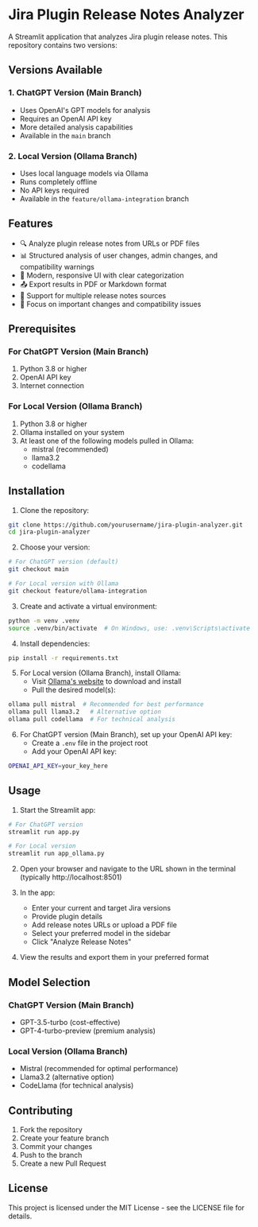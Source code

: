 # Jira Plugin Release Notes Analyzer

A Streamlit application that analyzes Jira plugin release notes. This repository contains two versions:

## Versions Available

### 1. ChatGPT Version (Main Branch)
- Uses OpenAI's GPT models for analysis
- Requires an OpenAI API key
- More detailed analysis capabilities
- Available in the `main` branch

### 2. Local Version (Ollama Branch)
- Uses local language models via Ollama
- Runs completely offline
- No API keys required
- Available in the `feature/ollama-integration` branch

## Features

- 🔍 Analyze plugin release notes from URLs or PDF files
- 📊 Structured analysis of user changes, admin changes, and compatibility warnings
- 📱 Modern, responsive UI with clear categorization
- 📤 Export results in PDF or Markdown format
- 🔄 Support for multiple release notes sources
- 🎯 Focus on important changes and compatibility issues

## Prerequisites

### For ChatGPT Version (Main Branch)
1. Python 3.8 or higher
2. OpenAI API key
3. Internet connection

### For Local Version (Ollama Branch)
1. Python 3.8 or higher
2. Ollama installed on your system
3. At least one of the following models pulled in Ollama:
   - mistral (recommended)
   - llama3.2
   - codellama

## Installation

1. Clone the repository:
```bash
git clone https://github.com/yourusername/jira-plugin-analyzer.git
cd jira-plugin-analyzer
```

2. Choose your version:
```bash
# For ChatGPT version (default)
git checkout main

# For Local version with Ollama
git checkout feature/ollama-integration
```

3. Create and activate a virtual environment:
```bash
python -m venv .venv
source .venv/bin/activate  # On Windows, use: .venv\Scripts\activate
```

4. Install dependencies:
```bash
pip install -r requirements.txt
```

5. For Local version (Ollama Branch), install Ollama:
   - Visit [Ollama's website](https://ollama.ai) to download and install
   - Pull the desired model(s):
```bash
ollama pull mistral  # Recommended for best performance
ollama pull llama3.2   # Alternative option
ollama pull codellama  # For technical analysis
```

6. For ChatGPT version (Main Branch), set up your OpenAI API key:
   - Create a `.env` file in the project root
   - Add your OpenAI API key:
```bash
OPENAI_API_KEY=your_key_here
```

## Usage

1. Start the Streamlit app:
```bash
# For ChatGPT version
streamlit run app.py

# For Local version
streamlit run app_ollama.py
```

2. Open your browser and navigate to the URL shown in the terminal (typically http://localhost:8501)

3. In the app:
   - Enter your current and target Jira versions
   - Provide plugin details
   - Add release notes URLs or upload a PDF file
   - Select your preferred model in the sidebar
   - Click "Analyze Release Notes"

4. View the results and export them in your preferred format

## Model Selection

### ChatGPT Version (Main Branch)
- GPT-3.5-turbo (cost-effective)
- GPT-4-turbo-preview (premium analysis)

### Local Version (Ollama Branch)
- Mistral (recommended for optimal performance)
- Llama3.2 (alternative option)
- CodeLlama (for technical analysis)

## Contributing

1. Fork the repository
2. Create your feature branch
3. Commit your changes
4. Push to the branch
5. Create a new Pull Request

## License

This project is licensed under the MIT License - see the LICENSE file for details. 